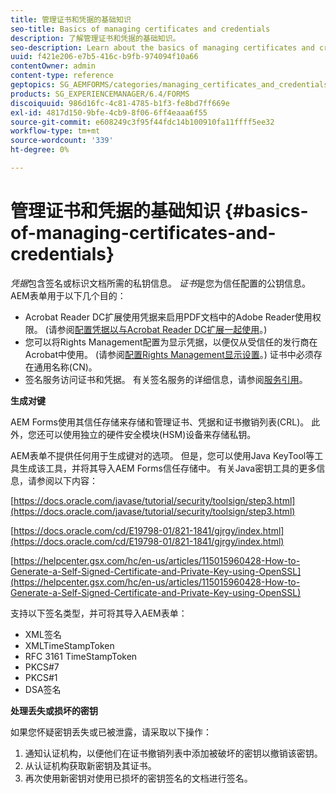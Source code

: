 ```yaml
---
title: 管理证书和凭据的基础知识
seo-title: Basics of managing certificates and credentials
description: 了解管理证书和凭据的基础知识。
seo-description: Learn about the basics of managing certificates and credentials.
uuid: f421e206-e7b5-416c-b9fb-974094f10a66
contentOwner: admin
content-type: reference
geptopics: SG_AEMFORMS/categories/managing_certificates_and_credentials
products: SG_EXPERIENCEMANAGER/6.4/FORMS
discoiquuid: 986d16fc-4c81-4785-b1f3-fe8bd7ff669e
exl-id: 4817d150-9bfe-4cb9-8f06-6ff4eaaa6f55
source-git-commit: e608249c3f95f44fdc14b100910fa11ffff5ee32
workflow-type: tm+mt
source-wordcount: '339'
ht-degree: 0%

---
```


# 管理证书和凭据的基础知识 {#basics-of-managing-certificates-and-credentials}

*凭据*&#x200B;包含签名或标识文档所需的私钥信息。 *证书*&#x200B;是您为信任配置的公钥信息。 AEM表单用于以下几个目的：

* Acrobat Reader DC扩展使用凭据来启用PDF文档中的Adobe Reader使用权限。 (请参阅[配置凭据以与Acrobat Reader DC扩展一起使用](/help/forms/using/admin-help/configuring-credentials-acrobat-reader-dc.md#configuring-credentials-for-use-with-acrobat-reader-dc-extensions)。)
* 您可以将Rights Management配置为显示凭据，以便仅从受信任的发行商在Acrobat中使用。 (请参阅[配置Rights Management显示设置](/help/forms/using/admin-help/configuring-client-server-options.md#configure-document-security-display-settings)。) 证书中必须存在通用名称(CN)。
* 签名服务访问证书和凭据。 有关签名服务的详细信息，请参阅[服务引用](https://www.adobe.com/go/learn_aemforms_services_63)。

**生成对键**

AEM Forms使用其信任存储来存储和管理证书、凭据和证书撤销列表(CRL)。 此外，您还可以使用独立的硬件安全模块(HSM)设备来存储私钥。

AEM表单不提供任何用于生成键对的选项。 但是，您可以使用Java KeyTool等工具生成该工具，并将其导入AEM Forms信任存储中。 有关Java密钥工具的更多信息，请参阅以下内容：

[https://docs.oracle.com/javase/tutorial/security/toolsign/step3.html](https://docs.oracle.com/javase/tutorial/security/toolsign/step3.html)

[https://docs.oracle.com/cd/E19798-01/821-1841/gjrgy/index.html](https://docs.oracle.com/cd/E19798-01/821-1841/gjrgy/index.html)

[https://helpcenter.gsx.com/hc/en-us/articles/115015960428-How-to-Generate-a-Self-Signed-Certificate-and-Private-Key-using-OpenSSL](https://helpcenter.gsx.com/hc/en-us/articles/115015960428-How-to-Generate-a-Self-Signed-Certificate-and-Private-Key-using-OpenSSL)

支持以下签名类型，并可将其导入AEM表单：

* XML签名
* XMLTimeStampToken
* RFC 3161 TimeStampToken
* PKCS#7
* PKCS#1
* DSA签名

**处理丢失或损坏的密钥**

如果您怀疑密钥丢失或已被泄露，请采取以下操作：

1. 通知认证机构，以便他们在证书撤销列表中添加被破坏的密钥以撤销该密钥。
1. 从认证机构获取新密钥及其证书。
1. 再次使用新密钥对使用已损坏的密钥签名的文档进行签名。
